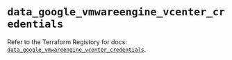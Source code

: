# `data_google_vmwareengine_vcenter_credentials`

Refer to the Terraform Registory for docs: [`data_google_vmwareengine_vcenter_credentials`](https://registry.terraform.io/providers/hashicorp/google/5.11.0/docs/data-sources/vmwareengine_vcenter_credentials).
